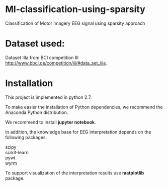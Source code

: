 # MI-classification-using-sparsity
Classification of Motor Imagery EEG signal using sparsity approach

# Dataset used:

Dataset IIIa from BCI competition III <http://www.bbci.de/competition/iii/#data_set_iiia>.

# Installation

This project is implemented in python 2.7. 

To make easier the installation of Python dependencies, we recommend the Anaconda Python distribution. 

We recommend to install <b>jupyter notebook</b>.

In addition, the knowledge base for EEG interpretation depends on the following packages:

scipy<br>
scikit-learn<br>
pywt<br>
wyrm <br>

To support visualization of the interpretation results use <b>matplotlib</b> package. 


